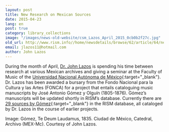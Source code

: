 ```yaml
---
layout: post
title: New Research on Mexican Sources
date: 2015-04-23
lang: en
post: true
category: library_collections
image: "/images/news-old-website/csm_Lazos_April_2015_0cb0b2f27c.jpg"
old_url: http://www.rism.info//home/newsdetails/browse/62/article/64/new-research-on-mexican-sources.html
email: jlazos11@hotmail.com
author: John Lazos
---
```


During the month of April, [Dr. John Lazos](/workgroups/mexico-dr-john-g-lazos.html) is spending his time between research at various Mexican archives and giving a seminar at the Faculty of Music of the [Universidad Nacional Autónoma de México](http://www.fam.unam.mx/){:target="_blank"}. Dr. Lazos has been awarded a bursary from the Fondo Nacional para la Cultura y las Artes (FONCA) for a project that entails cataloguing music manuscripts by José Antonio Gómez y Olguín (1805-1876). Gómez’s manuscripts will be updated shortly in RISM’s database. Currently there are [29 sources by Gómez](https://opac.rism.info/search?View=rism&author=gomez+y+olguin){:target="_blank"} in the RISM database, all cataloged by Dr. Lazos in the course of earlier projects.

Image: Gómez, Te Deum Laudamus, 1835. Ciudad de México, Catedral, Archivo (MEX-Mc). Courtesy of John Lazos.


